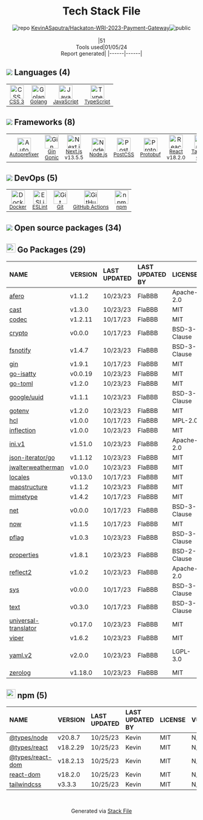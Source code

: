 <!--
&lt;--- Readme.md Snippet without images Start ---&gt;
## Tech Stack
KevinASaputra/Hackaton-WRI-2023-Payment-Gateway is built on the following main stack:

- [Golang](http://golang.org/) – Languages
- [Node.js](http://nodejs.org/) – Frameworks (Full Stack)
- [React](https://reactjs.org/) – Javascript UI Libraries
- [JavaScript](https://developer.mozilla.org/en-US/docs/Web/JavaScript) – Languages
- [TypeScript](http://www.typescriptlang.org) – Languages
- [Autoprefixer](https://github.com/postcss/autoprefixer) – CSS Pre-processors / Extensions
- [ESLint](http://eslint.org/) – Code Review
- [PostCSS](https://github.com/postcss/postcss) – CSS Pre-processors / Extensions
- [Gin Gonic](https://gin-gonic.com/) – Frameworks (Full Stack)
- [Protobuf](https://developers.google.com/protocol-buffers/) – Serialization Frameworks
- [Next.js](https://nextjs.org/) – Frameworks (Full Stack)
- [Tailwind CSS](https://tailwindcss.com) – Front-End Frameworks
- [GitHub Actions](https://github.com/features/actions) – Continuous Integration
- [Docker](https://www.docker.com/) – Virtual Machine Platforms & Containers

Full tech stack [here](/techstack.md)

&lt;--- Readme.md Snippet without images End ---&gt;

&lt;--- Readme.md Snippet with images Start ---&gt;
## Tech Stack
KevinASaputra/Hackaton-WRI-2023-Payment-Gateway is built on the following main stack:

- <img width='25' height='25' src='https://img.stackshare.io/service/1005/O6AczwfV_400x400.png' alt='Golang'/> [Golang](http://golang.org/) – Languages
- <img width='25' height='25' src='https://img.stackshare.io/service/1011/n1JRsFeB_400x400.png' alt='Node.js'/> [Node.js](http://nodejs.org/) – Frameworks (Full Stack)
- <img width='25' height='25' src='https://img.stackshare.io/service/1020/OYIaJ1KK.png' alt='React'/> [React](https://reactjs.org/) – Javascript UI Libraries
- <img width='25' height='25' src='https://img.stackshare.io/service/1209/javascript.jpeg' alt='JavaScript'/> [JavaScript](https://developer.mozilla.org/en-US/docs/Web/JavaScript) – Languages
- <img width='25' height='25' src='https://img.stackshare.io/service/1612/bynNY5dJ.jpg' alt='TypeScript'/> [TypeScript](http://www.typescriptlang.org) – Languages
- <img width='25' height='25' src='https://img.stackshare.io/service/2202/72d087642cfce6fef6f2dabec5bf49e8_400x400.png' alt='Autoprefixer'/> [Autoprefixer](https://github.com/postcss/autoprefixer) – CSS Pre-processors / Extensions
- <img width='25' height='25' src='https://img.stackshare.io/service/3337/Q4L7Jncy.jpg' alt='ESLint'/> [ESLint](http://eslint.org/) – Code Review
- <img width='25' height='25' src='https://img.stackshare.io/service/3339/rlFcjEdI.png' alt='PostCSS'/> [PostCSS](https://github.com/postcss/postcss) – CSS Pre-processors / Extensions
- <img width='25' height='25' src='https://img.stackshare.io/service/4221/7894478.png' alt='Gin Gonic'/> [Gin Gonic](https://gin-gonic.com/) – Frameworks (Full Stack)
- <img width='25' height='25' src='https://img.stackshare.io/service/4393/ma2jqJKH_400x400.png' alt='Protobuf'/> [Protobuf](https://developers.google.com/protocol-buffers/) – Serialization Frameworks
- <img width='25' height='25' src='https://img.stackshare.io/service/5936/nextjs.png' alt='Next.js'/> [Next.js](https://nextjs.org/) – Frameworks (Full Stack)
- <img width='25' height='25' src='https://img.stackshare.io/service/8158/default_660b7c41c3ba489cb581eec89c04655404258c19.png' alt='Tailwind CSS'/> [Tailwind CSS](https://tailwindcss.com) – Front-End Frameworks
- <img width='25' height='25' src='https://img.stackshare.io/service/11563/actions.png' alt='GitHub Actions'/> [GitHub Actions](https://github.com/features/actions) – Continuous Integration
- <img width='25' height='25' src='https://img.stackshare.io/service/586/n4u37v9t_400x400.png' alt='Docker'/> [Docker](https://www.docker.com/) – Virtual Machine Platforms & Containers

Full tech stack [here](/techstack.md)

&lt;--- Readme.md Snippet with images End ---&gt;
-->
<div align="center">

# Tech Stack File
![](https://img.stackshare.io/repo.svg "repo") [KevinASaputra/Hackaton-WRI-2023-Payment-Gateway](https://github.com/KevinASaputra/Hackaton-WRI-2023-Payment-Gateway)![](https://img.stackshare.io/public_badge.svg "public")
<br/><br/>
|51<br/>Tools used|01/05/24 <br/>Report generated|
|------|------|
</div>

## <img src='https://img.stackshare.io/languages.svg'/> Languages (4)
<table><tr>
  <td align='center'>
  <img width='36' height='36' src='https://img.stackshare.io/service/6727/css.png' alt='CSS 3'>
  <br>
  <sub><a href="https://developer.mozilla.org/en-US/docs/Web/CSS/CSS3">CSS 3</a></sub>
  <br>
  <sub></sub>
</td>

<td align='center'>
  <img width='36' height='36' src='https://img.stackshare.io/service/1005/O6AczwfV_400x400.png' alt='Golang'>
  <br>
  <sub><a href="http://golang.org/">Golang</a></sub>
  <br>
  <sub></sub>
</td>

<td align='center'>
  <img width='36' height='36' src='https://img.stackshare.io/service/1209/javascript.jpeg' alt='JavaScript'>
  <br>
  <sub><a href="https://developer.mozilla.org/en-US/docs/Web/JavaScript">JavaScript</a></sub>
  <br>
  <sub></sub>
</td>

<td align='center'>
  <img width='36' height='36' src='https://img.stackshare.io/service/1612/bynNY5dJ.jpg' alt='TypeScript'>
  <br>
  <sub><a href="http://www.typescriptlang.org">TypeScript</a></sub>
  <br>
  <sub></sub>
</td>

</tr>
</table>

## <img src='https://img.stackshare.io/frameworks.svg'/> Frameworks (8)
<table><tr>
  <td align='center'>
  <img width='36' height='36' src='https://img.stackshare.io/service/2202/72d087642cfce6fef6f2dabec5bf49e8_400x400.png' alt='Autoprefixer'>
  <br>
  <sub><a href="https://github.com/postcss/autoprefixer">Autoprefixer</a></sub>
  <br>
  <sub></sub>
</td>

<td align='center'>
  <img width='36' height='36' src='https://img.stackshare.io/service/4221/7894478.png' alt='Gin Gonic'>
  <br>
  <sub><a href="https://gin-gonic.com/">Gin Gonic</a></sub>
  <br>
  <sub></sub>
</td>

<td align='center'>
  <img width='36' height='36' src='https://img.stackshare.io/service/5936/nextjs.png' alt='Next.js'>
  <br>
  <sub><a href="https://nextjs.org/">Next.js</a></sub>
  <br>
  <sub>v13.5.5</sub>
</td>

<td align='center'>
  <img width='36' height='36' src='https://img.stackshare.io/service/1011/n1JRsFeB_400x400.png' alt='Node.js'>
  <br>
  <sub><a href="http://nodejs.org/">Node.js</a></sub>
  <br>
  <sub></sub>
</td>

<td align='center'>
  <img width='36' height='36' src='https://img.stackshare.io/service/3339/rlFcjEdI.png' alt='PostCSS'>
  <br>
  <sub><a href="https://github.com/postcss/postcss">PostCSS</a></sub>
  <br>
  <sub></sub>
</td>

<td align='center'>
  <img width='36' height='36' src='https://img.stackshare.io/service/4393/ma2jqJKH_400x400.png' alt='Protobuf'>
  <br>
  <sub><a href="https://developers.google.com/protocol-buffers/">Protobuf</a></sub>
  <br>
  <sub></sub>
</td>

<td align='center'>
  <img width='36' height='36' src='https://img.stackshare.io/service/1020/OYIaJ1KK.png' alt='React'>
  <br>
  <sub><a href="https://reactjs.org/">React</a></sub>
  <br>
  <sub>v18.2.0</sub>
</td>

<td align='center'>
  <img width='36' height='36' src='https://img.stackshare.io/service/8158/default_660b7c41c3ba489cb581eec89c04655404258c19.png' alt='Tailwind CSS'>
  <br>
  <sub><a href="https://tailwindcss.com">Tailwind CSS</a></sub>
  <br>
  <sub></sub>
</td>

</tr>
</table>

## <img src='https://img.stackshare.io/devops.svg'/> DevOps (5)
<table><tr>
  <td align='center'>
  <img width='36' height='36' src='https://img.stackshare.io/service/586/n4u37v9t_400x400.png' alt='Docker'>
  <br>
  <sub><a href="https://www.docker.com/">Docker</a></sub>
  <br>
  <sub></sub>
</td>

<td align='center'>
  <img width='36' height='36' src='https://img.stackshare.io/service/3337/Q4L7Jncy.jpg' alt='ESLint'>
  <br>
  <sub><a href="http://eslint.org/">ESLint</a></sub>
  <br>
  <sub></sub>
</td>

<td align='center'>
  <img width='36' height='36' src='https://img.stackshare.io/service/1046/git.png' alt='Git'>
  <br>
  <sub><a href="http://git-scm.com/">Git</a></sub>
  <br>
  <sub></sub>
</td>

<td align='center'>
  <img width='36' height='36' src='https://img.stackshare.io/service/11563/actions.png' alt='GitHub Actions'>
  <br>
  <sub><a href="https://github.com/features/actions">GitHub Actions</a></sub>
  <br>
  <sub></sub>
</td>

<td align='center'>
  <img width='36' height='36' src='https://img.stackshare.io/service/1120/lejvzrnlpb308aftn31u.png' alt='npm'>
  <br>
  <sub><a href="https://www.npmjs.com/">npm</a></sub>
  <br>
  <sub></sub>
</td>

</tr>
</table>


## <img src='https://img.stackshare.io/group.svg' /> Open source packages (34)</h2>

## <img width='24' height='24' src='https://img.stackshare.io/service/21112/default_1346bbda8fe03e4dce5601323a3ca47a10c1ae36.png'/> Go Packages (29)

|NAME|VERSION|LAST UPDATED|LAST UPDATED BY|LICENSE|VULNERABILITIES|
|:------|:------|:------|:------|:------|:------|
|[afero](https://pkg.go.dev/github.com/spf13/afero)|v1.1.2|10/23/23|FlaBBB |Apache-2.0|N/A|
|[cast](https://pkg.go.dev/github.com/spf13/cast)|v1.3.0|10/23/23|FlaBBB |MIT|N/A|
|[codec](https://pkg.go.dev/github.com/ugorji/go/codec)|v1.2.11|10/17/23|FlaBBB |MIT|N/A|
|[crypto](https://pkg.go.dev/golang.org/x/crypto)|v0.0.0|10/17/23|FlaBBB |BSD-3-Clause|[CVE-2020-9283](https://github.com/advisories/GHSA-ffhg-7mh4-33c4) (Moderate)|
|[fsnotify](https://pkg.go.dev/github.com/fsnotify/fsnotify)|v1.4.7|10/23/23|FlaBBB |BSD-3-Clause|N/A|
|[gin](https://pkg.go.dev/github.com/gin-gonic/gin)|v1.9.1|10/17/23|FlaBBB |MIT|N/A|
|[go-isatty](https://pkg.go.dev/github.com/mattn/go-isatty)|v0.0.19|10/23/23|FlaBBB |MIT|N/A|
|[go-toml](https://pkg.go.dev/github.com/pelletier/go-toml)|v1.2.0|10/23/23|FlaBBB |MIT|N/A|
|[google/uuid](https://pkg.go.dev/github.com/google/uuid)|v1.1.1|10/23/23|FlaBBB |BSD-3-Clause|N/A|
|[gotenv](https://pkg.go.dev/github.com/subosito/gotenv)|v1.2.0|10/23/23|FlaBBB |MIT|N/A|
|[hcl](https://pkg.go.dev/github.com/hashicorp/hcl)|v1.0.0|10/17/23|FlaBBB |MPL-2.0|N/A|
|[inflection](https://pkg.go.dev/github.com/jinzhu/inflection)|v1.0.0|10/23/23|FlaBBB |MIT|N/A|
|[ini.v1](https://pkg.go.dev/gopkg.in/ini.v1)|v1.51.0|10/23/23|FlaBBB |Apache-2.0|N/A|
|[json-iterator/go](https://pkg.go.dev/github.com/json-iterator/go)|v1.1.12|10/23/23|FlaBBB |MIT|N/A|
|[jwalterweatherman](https://pkg.go.dev/github.com/spf13/jwalterweatherman)|v1.0.0|10/23/23|FlaBBB |MIT|N/A|
|[locales](https://pkg.go.dev/github.com/go-playground/locales)|v0.13.0|10/17/23|FlaBBB |MIT|N/A|
|[mapstructure](https://pkg.go.dev/github.com/mitchellh/mapstructure)|v1.1.2|10/23/23|FlaBBB |MIT|N/A|
|[mimetype](https://pkg.go.dev/github.com/gabriel-vasile/mimetype)|v1.4.2|10/17/23|FlaBBB |MIT|N/A|
|[net](https://pkg.go.dev/golang.org/x/net)|v0.0.0|10/17/23|FlaBBB |BSD-3-Clause|N/A|
|[now](https://pkg.go.dev/github.com/jinzhu/now)|v1.1.5|10/17/23|FlaBBB |MIT|N/A|
|[pflag](https://pkg.go.dev/github.com/spf13/pflag)|v1.0.3|10/23/23|FlaBBB |BSD-3-Clause|N/A|
|[properties](https://pkg.go.dev/github.com/magiconair/properties)|v1.8.1|10/23/23|FlaBBB |BSD-2-Clause|N/A|
|[reflect2](https://pkg.go.dev/github.com/modern-go/reflect2)|v1.0.2|10/23/23|FlaBBB |Apache-2.0|N/A|
|[sys](https://pkg.go.dev/golang.org/x/sys)|v0.0.0|10/17/23|FlaBBB |BSD-3-Clause|N/A|
|[text](https://pkg.go.dev/golang.org/x/text)|v0.3.0|10/17/23|FlaBBB |BSD-3-Clause|N/A|
|[universal-translator](https://pkg.go.dev/github.com/go-playground/universal-translator)|v0.17.0|10/23/23|FlaBBB |MIT|N/A|
|[viper](https://pkg.go.dev/github.com/spf13/viper)|v1.6.2|10/23/23|FlaBBB |MIT|N/A|
|[yaml.v2](https://pkg.go.dev/gopkg.in/yaml.v2)|v2.0.0|10/23/23|FlaBBB |LGPL-3.0|[CVE-2019-11254](https://github.com/advisories/GHSA-wxc4-f4m6-wwqv) (Moderate)|
|[zerolog](https://pkg.go.dev/github.com/rs/zerolog)|v1.18.0|10/23/23|FlaBBB |MIT|N/A|


## <img width='24' height='24' src='https://img.stackshare.io/service/1120/lejvzrnlpb308aftn31u.png'/> npm (5)

|NAME|VERSION|LAST UPDATED|LAST UPDATED BY|LICENSE|VULNERABILITIES|
|:------|:------|:------|:------|:------|:------|
|[@types/node](https://www.npmjs.com/@types/node)|v20.8.7|10/25/23|Kevin |MIT|N/A|
|[@types/react](https://www.npmjs.com/@types/react)|v18.2.29|10/25/23|Kevin |MIT|N/A|
|[@types/react-dom](https://www.npmjs.com/@types/react-dom)|v18.2.13|10/25/23|Kevin |MIT|N/A|
|[react-dom](https://www.npmjs.com/react-dom)|v18.2.0|10/25/23|Kevin |MIT|N/A|
|[tailwindcss](https://www.npmjs.com/tailwindcss)|v3.3.3|10/25/23|Kevin |MIT|N/A|

<br/>
<div align='center'>

Generated via [Stack File](https://github.com/marketplace/stack-file)
